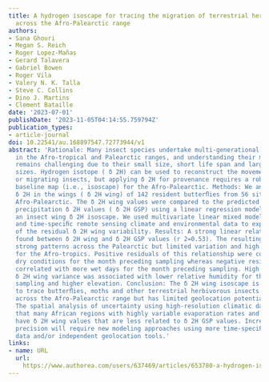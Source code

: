 ```yaml
---
title: A hydrogen isoscape for tracing the migration of terrestrial herbivorous insects
  across the Afro-Palearctic range
authors:
- Sana Ghouri
- Megan S. Reich
- Roger Lopez-Mañas
- Gerard Talavera
- Gabriel Bowen
- Roger Vila
- Valery N. K. Talla
- Steve C. Collins
- Dino J. Martins
- Clement Bataille
date: '2023-07-01'
publishDate: '2023-11-05T04:14:55.759794Z'
publication_types:
- article-journal
doi: 10.22541/au.168897547.72773944/v1
abstract: 'Rationale: Many insect species undertake multi-generational migrations
  in the Afro-tropical and Palearctic ranges, and understanding their migratory connectivity
  remains challenging due to their small size, short life span and large population
  sizes. Hydrogen isotope ( δ 2H) can be used to reconstruct the movement of dispersing
  or migrating insects, but applying δ 2H for provenance requires a robust isotope
  baseline map (i.e., isoscape) for the Afro-Palearctic. Methods: We analysed the
  δ 2H in the wings ( δ 2H wing) of 142 resident butterﬂies from 56 sites across the
  Afro-Palearctic. The δ 2H wing values were compared to the predicted local growing-season
  precipitation δ 2H values ( δ 2H GSP) using a linear regression model to develop
  an insect wing δ 2H isoscape. We used multivariate linear mixed models and high-resolution
  and time-speciﬁc remote sensing climate and environmental data to explore the controls
  of the residual δ 2H wing variability. Results: A strong linear relationship was
  found between δ 2H wing and δ 2H GSP values (r 2=0.53). The resulting isoscape showed
  strong patterns across the Palearctic but limited variation and high uncertainty
  for the Afro-tropics. Positive residuals of this relationship were correlated with
  dry conditions for the month preceding sampling whereas negative residuals were
  correlated with more wet days for the month preceding sampling. High intra-site
  δ 2H wing variance was associated with lower relative humidity for the month preceding
  sampling and higher elevation. Conclusion: The δ 2H wing isoscape is applicable
  to trace butterﬂies, moths and other terrestrial herbivorous insects that migrate
  across the Afro-Palearctic range but has limited geolocation potential in the Afro-tropics.
  The spatial analysis of uncertainty using high-resolution climatic data demonstrated
  that many African regions with highly variable evaporation rates and relative humidity
  have δ 2H wing values that are less related to δ 2H GSP values. Increasing geolocation
  precision will require new modeling approaches using more time-speciﬁc environmental
  data and/or independent geolocation tools.'
links:
- name: URL
  url: 
    https://www.authorea.com/users/637469/articles/653780-a-hydrogen-isoscape-for-tracing-the-migration-of-terrestrial-herbivorous-insects-across-the-afro-palearctic-range?commit=cb0232fa2061bf8b0cae109a89d349e6bc26ee56
---
```

